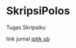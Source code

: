 # SkripsiPolos
 Tugas Skripsiku

link jurnal [jptik ub](https://j-ptiik.ub.ac.id/index.php/j-ptiik/article/view/14323/6386)
